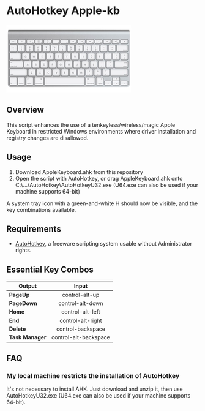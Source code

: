 # AutoHotkey Apple-kb
![apple wireless keyboard](https://raw.githubusercontent.com/turnspike/ahk-apple-kb/master/apple-wireless-kb.png)

## Overview
This script enhances the use of a tenkeyless/wireless/magic Apple Keyboard in restricted Windows environments where driver installation and registry changes are disallowed.

## Usage

1. Download AppleKeyboard.ahk from this repository
2. Open the script with AutoHotkey, or drag AppleKeyboard.ahk onto C:\\...\AutoHotkey\AutoHotkeyU32.exe (U64.exe can also be used if your machine supports 64-bit)

A system tray icon with a green-and-white H should now be visible, and the key combinations available.

## Requirements
  * [AutoHotkey](https://autohotkey.com/download/), a freeware scripting system usable without Administrator rights.

## Essential Key Combos

| Output        | Input|
| ------------- |:----:|
| **PageUp**    | control-alt-up|
| **PageDown**  | control-alt-down|
| **Home**      | control-alt-left|
| **End**       | control-alt-right|
| **Delete**    | control-backspace|
| **Task Manager**| control-alt-backspace|

## FAQ

### My local machine restricts the installation of AutoHotkey

It's not necessary to install AHK. Just download and unzip it, then use AutoHotkeyU32.exe (U64.exe can also be used if your machine supports 64-bit).
